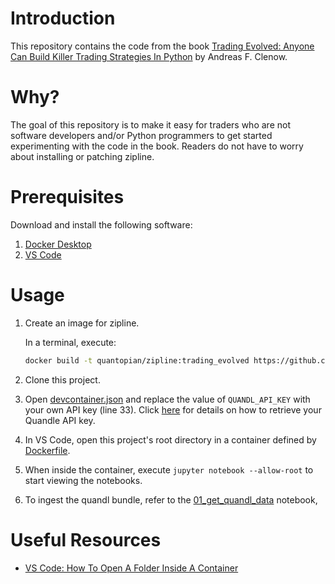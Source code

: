 # Introduction

This repository contains the code from the book [Trading Evolved: Anyone Can Build Killer Trading Strategies In Python](https://www.followingthetrend.com/trading-evolved/) by Andreas F. Clenow.

# Why?

The goal of this repository is to make it easy for traders who are not software developers and/or Python programmers to get started experimenting with the code in the book. Readers do not have to worry about installing or patching zipline.
 
# Prerequisites

Download and install the following software:

1. [Docker Desktop](https://www.docker.com/products/docker-desktop)
2. [VS Code](https://code.visualstudio.com/)

# Usage

1. Create an image for zipline.

   In a terminal, execute:
    ```bash
    docker build -t quantopian/zipline:trading_evolved https://github.com/hsm207/zipline.git#trading-evolved
    ```

2. Clone this project.

3. Open [devcontainer.json](./.devcontainer/devcontainer.json) and replace the value of `QUANDL_API_KEY` with your own API key (line 33). Click [here](https://help.quandl.com/article/320-where-can-i-find-my-api-key) for details on how to retrieve your Quandle API key.

4. In VS Code, open this project's root directory in a container defined by [Dockerfile](./Dockerfile).

5. When inside the container, execute `jupyter notebook --allow-root` to start viewing the notebooks.

6. To ingest the quandl bundle, refer to the [01_get_quandl_data](notebooks/00_Setup/01_get_quandl_data.ipynb) notebook,

# Useful Resources

* [VS Code: How To Open A Folder Inside A Container](https://code.visualstudio.com/docs/remote/containers#_quick-start-open-an-existing-folder-in-a-container)
